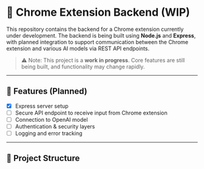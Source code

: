 # 🔧 Chrome Extension Backend (WIP)

This repository contains the backend for a Chrome extension currently under development. The backend is being built using **Node.js** and **Express**, with planned integration to support communication between the Chrome extension and various AI models via REST API endpoints.

> ⚠️ Note: This project is a **work in progress**. Core features are still being built, and functionality may change rapidly.

---

## 🚀 Features (Planned)

- [x] Express server setup
- [ ] Secure API endpoint to receive input from Chrome extension
- [ ] Connection to OpenAI model  
- [ ] Authentication & security layers
- [ ] Logging and error tracking

---

## 📂 Project Structure

